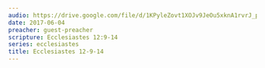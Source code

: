 ```yaml
---
audio: https://drive.google.com/file/d/1KPyleZovt1XOJv9JeOu5xknA1rvrJ_p7/view
date: 2017-06-04
preacher: guest-preacher
scripture: Ecclesiastes 12:9-14
series: ecclesiastes
title: Ecclesiastes 12-9-14
---
```

